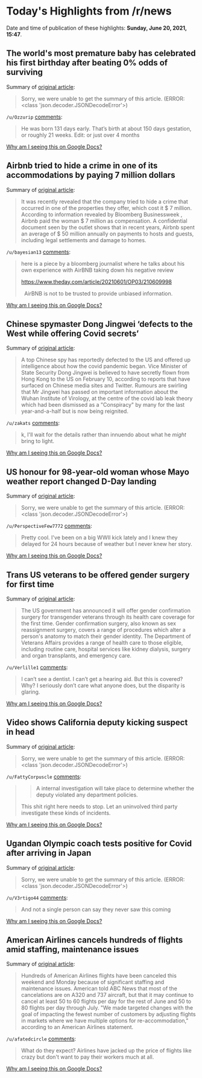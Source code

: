 # Today's Highlights from /r/news

Date and time of publication of these highlights: **Sunday, June 20, 2021, 15:47**.

## The world's most premature baby has celebrated his first birthday after beating 0% odds of surviving

Summary of [original article](https://edition.cnn.com/2021/06/19/us/worlds-most-premature-baby-birthday-trnd/index.html):

> Sorry, we were unable to get the summary of this article. (ERROR: <class 'json.decoder.JSONDecodeError'>)

`/u/Ozzurip` [comments](https://www.reddit.com/r/news/comments/o43nly/the_worlds_most_premature_baby_has_celebrated_his/):

> He was born 131 days early. That’s birth at about 150 days gestation, or roughly 21 weeks. Edit: or just over 4 months

[Why am I seeing this on Google Docs?](https://docs.google.com/document/d/1Dc6We63vOXIZsc0op-Bt4abqkYjXzOigalQqFxmvvbM/edit?usp=sharing)

## Airbnb tried to hide a crime in one of its accommodations by paying 7 million dollars

Summary of [original article](https://www.entrepreneur.com/article/374919):

> It was recently revealed that the company tried to hide a crime that occurred in one of the properties they offer, which cost it $ 7 million. According to information revealed by Bloomberg Businessweek , Airbnb paid the woman $ 7 million as compensation. A confidential document seen by the outlet shows that in recent years, Airbnb spent an average of $ 50 million annually on payments to hosts and guests, including legal settlements and damage to homes.

`/u/bayesian13` [comments](https://www.reddit.com/r/news/comments/o43jes/airbnb_tried_to_hide_a_crime_in_one_of_its/):

> here is a piece by a bloomberg journalist where he talks about his own experience with AirBNB taking down his negative review
> &nbsp;
> 
> https://www.theday.com/article/20210601/OP03/210609998
> 
> &nbsp;
> AirBNB is not to be trusted to provide unbiased information.

[Why am I seeing this on Google Docs?](https://docs.google.com/document/d/1Dc6We63vOXIZsc0op-Bt4abqkYjXzOigalQqFxmvvbM/edit?usp=sharing)

## Chinese spymaster Dong Jingwei ‘defects to the West while offering Covid secrets’

Summary of [original article](https://www.news.com.au/world/coronavirus/chinese-spy-dong-jingwei-defects-to-the-west-while-offering-covid-secrets/news-story/d61277b586d043c6942bcce7b8b70d44):

> A top Chinese spy has reportedly defected to the US and offered up intelligence about how the covid pandemic began. Vice Minister of State Security Dong Jingwei is believed to have secretly flown from Hong Kong to the US on February 10, according to reports that have surfaced on Chinese media sites and Twitter. Rumours are swirling that Mr Jingwei has passed on important information about the Wuhan Institute of Virology, at the centre of the covid lab leak theory which had been dismissed as a "Conspiracy" by many for the last year-and-a-half but is now being reignited.

`/u/zakats` [comments](https://www.reddit.com/r/news/comments/o47vbm/chinese_spymaster_dong_jingwei_defects_to_the/):

> k, I'll wait for the details rather than innuendo about what he *might* bring to light.

[Why am I seeing this on Google Docs?](https://docs.google.com/document/d/1Dc6We63vOXIZsc0op-Bt4abqkYjXzOigalQqFxmvvbM/edit?usp=sharing)

## US honour for 98-year-old woman whose Mayo weather report changed D-Day landing

Summary of [original article](https://www.irishtimes.com/news/ireland/irish-news/us-honour-for-98-year-old-woman-whose-mayo-weather-report-changed-d-day-landing-1.4598678):

> Sorry, we were unable to get the summary of this article. (ERROR: <class 'json.decoder.JSONDecodeError'>)

`/u/PerspectiveFew7772` [comments](https://www.reddit.com/r/news/comments/o4bwv2/us_honour_for_98yearold_woman_whose_mayo_weather/):

> Pretty cool. I've been on a big WWII kick lately and I knew they delayed for 24 hours because of weather but I never knew her story.

[Why am I seeing this on Google Docs?](https://docs.google.com/document/d/1Dc6We63vOXIZsc0op-Bt4abqkYjXzOigalQqFxmvvbM/edit?usp=sharing)

## Trans US veterans to be offered gender surgery for first time

Summary of [original article](https://www.bbc.com/news/world-us-canada-57545395):

> The US government has announced it will offer gender confirmation surgery for transgender veterans through its health care coverage for the first time. Gender confirmation surgery, also known as sex reassignment surgery, covers a range of procedures which alter a person's anatomy to match their gender identity. The Department of Veterans Affairs provides a range of health care to those eligible, including routine care, hospital services like kidney dialysis, surgery and organ transplants, and emergency care.

`/u/Verlille1` [comments](https://www.reddit.com/r/news/comments/o44zy9/trans_us_veterans_to_be_offered_gender_surgery/):

> I can’t see a dentist. I can’t get a hearing aid. But this is covered?  Why?  I seriously don’t care what anyone does, but the disparity is glaring.

[Why am I seeing this on Google Docs?](https://docs.google.com/document/d/1Dc6We63vOXIZsc0op-Bt4abqkYjXzOigalQqFxmvvbM/edit?usp=sharing)

## Video shows California deputy kicking suspect in head

Summary of [original article](https://abcnews.go.com/US/wireStory/video-shows-california-deputy-kicking-suspect-head-78388327):

> Sorry, we were unable to get the summary of this article. (ERROR: <class 'json.decoder.JSONDecodeError'>)

`/u/FattyCorpuscle` [comments](https://www.reddit.com/r/news/comments/o4bdfa/video_shows_california_deputy_kicking_suspect_in/):

> >A internal investigation will take place to determine whether the deputy violated any department policies.
> 
> This shit right here needs to stop.  Let an uninvolved third party investigate these kinds of incidents.

[Why am I seeing this on Google Docs?](https://docs.google.com/document/d/1Dc6We63vOXIZsc0op-Bt4abqkYjXzOigalQqFxmvvbM/edit?usp=sharing)

## Ugandan Olympic coach tests positive for Covid after arriving in Japan

Summary of [original article](https://edition.cnn.com/2021/06/20/asia/uganda-olympics-covid-intl-hnk/index.html):

> Sorry, we were unable to get the summary of this article. (ERROR: <class 'json.decoder.JSONDecodeError'>)

`/u/V3rtigo44` [comments](https://www.reddit.com/r/news/comments/o431ec/ugandan_olympic_coach_tests_positive_for_covid/):

> And not a single person can say they never saw this coming

[Why am I seeing this on Google Docs?](https://docs.google.com/document/d/1Dc6We63vOXIZsc0op-Bt4abqkYjXzOigalQqFxmvvbM/edit?usp=sharing)

## American Airlines cancels hundreds of flights amid staffing, maintenance issues

Summary of [original article](https://abcnews.go.com/amp/Politics/american-airlines-cancels-hundreds-flights-amid-staffing-maintenance/story?id=78388482):

> Hundreds of American Airlines flights have been canceled this weekend and Monday because of significant staffing and maintenance issues. American told ABC News that most of the cancelations are on A320 and 737 aircraft, but that it may continue to cancel at least 50 to 60 flights per day for the rest of June and 50 to 80 flights per day through July. "We made targeted changes with the goal of impacting the fewest number of customers by adjusting flights in markets where we have multiple options for re-accommodation," according to an American Airlines statement.

`/u/afatedcircle` [comments](https://www.reddit.com/r/news/comments/o4d451/american_airlines_cancels_hundreds_of_flights/):

> What do they expect? Airlines have jacked up the price of flights like crazy but don't want to pay their workers much at all.

[Why am I seeing this on Google Docs?](https://docs.google.com/document/d/1Dc6We63vOXIZsc0op-Bt4abqkYjXzOigalQqFxmvvbM/edit?usp=sharing)

